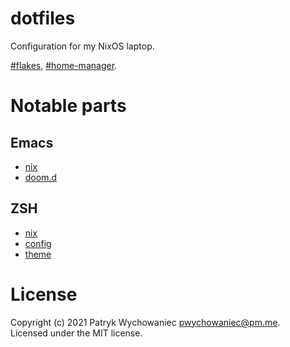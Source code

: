 # dotfiles

Configuration for my NixOS laptop.

[#flakes](https://nixos.wiki/wiki/Flakes),
[#home-manager](https://github.com/nix-community/home-manager).

# Notable parts

## Emacs

- [nix](apps/emacs.nix)
- [doom.d](apps/emacs/doom.d)

## ZSH

- [nix](apps/zsh.nix)
- [config](apps/zsh/init.zsh)
- [theme](apps/zsh/custom/themes/custom.zsh-theme)

# License

Copyright (c) 2021 Patryk Wychowaniec <pwychowaniec@pm.me>.    
Licensed under the MIT license.
